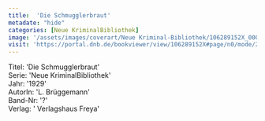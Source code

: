```yaml
---
title:  'Die Schmugglerbraut'
metadate: "hide"
categories: [Neue KriminalBibliothek]
image: '/assets/images/coverart/Neue Kriminal-Bibliothek/106289152X_00000010.jpg'
visit: 'https://portal.dnb.de/bookviewer/view/106289152X#page/n0/mode/2up'
---
```

Titel: 'Die Schmugglerbraut' <br>
Serie: 'Neue KriminalBibliothek' <br>
Jahr: '1929' <br>
AutorIn: 'L. Brüggemann' <br>
Band-Nr: '?' <br>
Verlag: ' Verlagshaus Freya'
